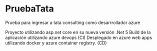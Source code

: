 # PruebaTata

Prueba para ingresar a tata consulting como desarrrollador azure 

Proyecto utilizando asp.net core en su nueva versión .Net 5
Build de la aplicación utilizando azure devops (CI)
Desplegado en azure web apps utilizando docker y azure container registry. (CD)
